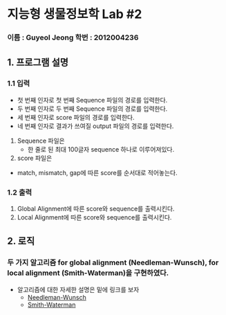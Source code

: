 지능형 생물정보학 Lab #2
===================
### 이름 : Guyeol Jeong  학번 : 2012004236

## 1. 프로그램 설명
### 1.1 입력
* 첫 번째 인자로 첫 번째 Sequence 파일의 경로를 입력한다.
* 두 번째 인자로 두 번째 Sequence 파일의 경로를 입력한다.
* 세 번째 인자로 score 파일의 경로를 입력한다.
* 네 번째 인자로 결과가 쓰여질 output 파일의 경로를 입력한다.
1. Sequence 파일은
	* 한 줄로 된 최대 100글자 sequence 하나로 이루어져있다.
2. score 파일은
  * match, mismatch, gap에 따른 score를 순서대로 적어놓는다.
### 1.2 출력
1. Global Alignment에 따른 score와 sequence를 출력시킨다.
2. Local Alignment에 따른 score와 sequence를 출력시킨다.
## 2. 로직
### 두 가지 알고리즘 for global alignment (Needleman-Wunsch), for local alignment (Smith-Waterman)을 구현하였다.
* 알고리즘에 대한 자세한 설명은 밑에 링크를 보자
  * [Needleman-Wunsch ](https://en.wikipedia.org/wiki/Needleman%E2%80%93Wunsch_algorithm)
  * [Smith-Waterman](https://en.wikipedia.org/wiki/Smith%E2%80%93Waterman_algorithm)
